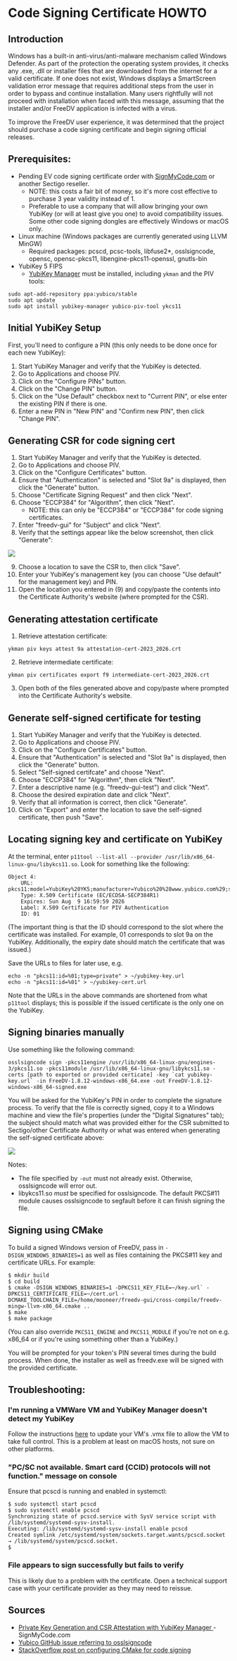 # Code Signing Certificate HOWTO

## Introduction

Windows has a built-in anti-virus/anti-malware mechanism called Windows Defender. As part of the protection the operating system provides,
it checks any .exe, .dll or installer files that are downloaded from the internet for a valid certificate. If one does not exist, Windows
displays a SmartScreen validation error message that requires additional steps from the user in order to bypass and continue installation.
Many users rightfully will not proceed with installation when faced with this message, assuming that the installer and/or FreeDV application
is infected with a virus.

To improve the FreeDV user experience, it was determined that the project should purchase a code signing certificate and begin signing
official releases.

## Prerequisites:

* Pending EV code signing certificate order with [SignMyCode.com](https://signmycode.com) or another Sectigo reseller.
    * NOTE: this costs a fair bit of money, so it's more cost effective to purchase 3 year validity instead of 1.
    * Preferable to use a company that will allow bringing your own YubiKey (or will at least give you one) to avoid compatibility issues. Some other code signing dongles are effectively Windows or macOS only.
* Linux machine (Windows packages are currently generated using LLVM MinGW)
    * Required packages: pcscd, pcsc-tools, libfuse2*, osslsigncode, opensc, opensc-pkcs11, libengine-pkcs11-openssl, gnutls-bin
* YubiKey 5 FIPS
    * [YubiKey Manager](https://www.yubico.com/support/download/yubikey-manager/) must be installed, including `ykman` and the PIV tools:

```
sudo apt-add-repository ppa:yubico/stable
sudo apt update
sudo apt install yubikey-manager yubico-piv-tool ykcs11
```
    
## Initial YubiKey Setup

First, you'll need to configure a PIN (this only needs to be done once for each new YubiKey):

1. Start YubiKey Manager and verify that the YubiKey is detected.
2. Go to Applications and choose PIV.
3. Click on the "Configure PINs" button.
4. Click on the "Change PIN" button.
5. Click on the "Use Default" checkbox next to "Current PIN", or else enter the existing PIN if there is one.
6. Enter a new PIN in "New PIN" and "Confirm new PIN", then click "Change PIN".

## Generating CSR for code signing cert

1. Start YubiKey Manager and verify that the YubiKey is detected.
2. Go to Applications and choose PIV.
3. Click on the "Configure Certificates" button.
4. Ensure that "Authentication" is selected and "Slot 9a" is displayed, then click the "Generate" button.
5. Choose "Certificate Signing Request" and then click "Next".
6. Choose "ECCP384" for "Algorithm", then click "Next".
    * NOTE: this can only be "ECCP384" or "ECCP384" for code signing certificates.
7. Enter "freedv-gui" for "Subject" and click "Next".
8. Verify that the settings appear like the below screenshot, then click "Generate":

![](./doc/csr-generation.png)

9. Choose a location to save the CSR to, then click "Save".
10. Enter your YubiKey's management key (you can choose "Use default" for the management key) and PIN.
11. Open the location you entered in (9) and copy/paste the contents into the Certificate Authority's website (where prompted for the CSR).

## Generating attestation certificate

1. Retrieve attestation certificate:

```
ykman piv keys attest 9a attestation-cert-2023_2026.crt
```

2. Retrieve intermediate certificate:

```
ykman piv certificates export f9 intermediate-cert-2023_2026.crt
```

3. Open both of the files generated above and copy/paste where prompted into the Certificate Authority's website.

## Generate self-signed certificate for testing

1. Start YubiKey Manager and verify that the YubiKey is detected.
2. Go to Applications and choose PIV.
3. Click on the "Configure Certificates" button.
4. Ensure that "Authentication" is selected and "Slot 9a" is displayed, then click the "Generate" button.
5. Select "Self-signed certifcate" and choose "Next".
6. Choose "ECCP384" for "Algorithm", then click "Next".
7. Enter a descriptive name (e.g. "freedv-gui-test") and click "Next".
8. Choose the desired expiration date and click "Next".
9. Verify that all information is correct, then click "Generate".
10. Click on "Export" and enter the location to save the self-signed certificate, then push "Save".

## Locating signing key and certificate on YubiKey

At the terminal, enter `p11tool --list-all --provider /usr/lib/x86_64-linux-gnu/libykcs11.so`. Look for something 
like the following:

```
Object 4:
	URL: pkcs11:model=YubiKey%20YK5;manufacturer=Yubico%20%28www.yubico.com%29;serial=23228029;token=YubiKey%20PIV%20%2323228029;id=%01;object=X.509%20Certificate%20for%20PIV%20Authentication;type=cert
	Type: X.509 Certificate (EC/ECDSA-SECP384R1)
	Expires: Sun Aug  9 16:59:59 2026
	Label: X.509 Certificate for PIV Authentication
	ID: 01
```

(The important thing is that the ID should correspond to the slot where the certificate was installed. For example, 01 corresponds to slot 9a on the YubiKey. Additionally, the expiry date should match the certificate that was issued.)

Save the URLs to files for later use, e.g.

```
echo -n "pkcs11:id=%01;type=private" > ~/yubikey-key.url
echo -n "pkcs11:id=%01" > ~/yubikey-cert.url
```

Note that the URLs in the above commands are shortened from what `p11tool` displays; this is possible if the issued certificate is the only one on the YubiKey.

## Signing binaries manually

Use something like the following command:

```
osslsigncode sign -pkcs11engine /usr/lib/x86_64-linux-gnu/engines-3/pkcs11.so -pkcs11module /usr/lib/x86_64-linux-gnu/libykcs11.so -certs [path to exported or provided certicate] -key `cat yubikey-key.url` -in FreeDV-1.8.12-windows-x86_64.exe -out FreeDV-1.8.12-windows-x86_64-signed.exe
```

You will be asked for the YubiKey's PIN in order to complete the signature process. To verify that the file is correctly signed, copy it to a Windows machine and view the file's properties (under the "Digital Signatures" tab); the subject should match what was provided either for the CSR submitted to Sectigo/other Certificate Authority or what was entered when generating the self-signed certificate above:

![](./doc/digitally-signed.png)

Notes:

* The file specified by `-out` must not already exist. Otherwise, osslsigncode will error out.
* libykcs11.so *must* be specified for osslsigncode. The default PKCS#11 module causes osslsigncode to segfault before it can finish signing the file.

## Signing using CMake

To build a signed Windows version of FreeDV, pass in `-DSIGN_WINDOWS_BINARIES=1` as well as files containing the PKCS#11 key and certificate URLs. For example:

```
$ mkdir build
$ cd build
$ cmake -DSIGN_WINDOWS_BINARIES=1 -DPKCS11_KEY_FILE=~/key.url` -DPKCS11_CERTIFICATE_FILE=~/cert.url -DCMAKE_TOOLCHAIN_FILE=/home/mooneer/freedv-gui/cross-compile/freedv-mingw-llvm-x86_64.cmake ..
$ make
$ make package
```

(You can also override `PKCS11_ENGINE` and `PKCS11_MODULE` if you're not on e.g. x86_64 or if you're using something other than a YubiKey.)

You will be prompted for your token's PIN several times during the build process. When done, the installer as well as freedv.exe will be signed with the provided certificate.

## Troubleshooting:

### I'm running a VMWare VM and YubiKey Manager doesn't detect my YubiKey 

Follow the instructions [here](https://support.yubico.com/hc/en-us/articles/360013647640-Troubleshooting-Device-Passthrough-with-VMware-Workstation-and-VMware-Fusion) to update your VM's .vmx file to allow the VM to take full control. This is a problem at least on macOS hosts, not sure on other platforms.

### "PC/SC not available. Smart card (CCID) protocols will not function." message on console

Ensure that pcscd is running and enabled in systemctl:

```
$ sudo systemctl start pcscd
$ sudo systemctl enable pcscd
Synchronizing state of pcscd.service with SysV service script with /lib/systemd/systemd-sysv-install.
Executing: /lib/systemd/systemd-sysv-install enable pcscd
Created symlink /etc/systemd/system/sockets.target.wants/pcscd.socket → /lib/systemd/system/pcscd.socket.
$
```

### File appears to sign successfully but fails to verify

This is likely due to a problem with the certificate. Open a technical support case with your certificate 
provider as they may need to reissue.

## Sources

* [Private Key Generation and CSR Attestation with YubiKey Manager
](https://signmycode.com/resources/private-key-generation-and-csr-attestation-with-yubikey-manager) - SignMyCode.com
* [Yubico GitHub issue referring to osslsigncode](https://github.com/Yubico/yubico-piv-tool/issues/21)
* [StackOverflow post on configuring CMake for code signing](https://stackoverflow.com/questions/72504366/how-to-sign-windows-binaries-and-nsis-installers-when-building-with-cmake-cpac)
